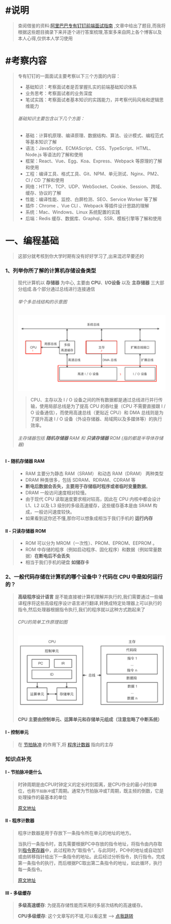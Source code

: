 # #说明

>查阅借鉴的资料:[阿里巴巴专有钉钉前端面试指南](https://juejin.cn/post/6986436944913924103) ,文章中给出了题目,而我将根据这些题目摘录下来并逐个进行答案梳理,答案多来自网上各个博客以及本人心得,仅供本人学习使用

# #考察内容

>专有钉钉的一面面试主要考察以下三个方面的内容：
>
>- 基础知识：考察面试者是否掌握扎实的前端基础知识体系
>- 业务思考：考察面试者的业务深度
>- 笔试实践：考察面试者基本知识的实践能力，并考察代码风格和逻辑思维能力
>
>###### 基础知识主要包含以下几个方面：
>
>- 基础：计算机原理、编译原理、数据结构、算法、设计模式、编程范式等基本知识了解
>- 语法：JavaScript、ECMAScript、CSS、TypeScript、HTML、Node.js 等语法的了解和使用
>- 框架：React、Vue、Egg、Koa、Express、Webpack 等原理的了解和使用
>- 工程：编译工具、格式工具、Git、NPM、单元测试、Nginx、PM2、CI / CD 了解和使用
>- 网络：HTTP、TCP、UDP、WebSocket、Cookie、Session、跨域、缓存、协议的了解
>- 性能：编译性能、监控、白屏检测、SEO、Service Worker 等了解
>- 插件：Chrome 、Vue CLI 、Webpack 等插件设计思路的理解
>- 系统：Mac、Windows、Linux 系统配置的实践
>- 后端：Redis 缓存、数据库、Graphql、SSR、模板引擎等了解和使用

# 一、编程基础

> 这部分就考核到你大学时期有没有好好学习了,出来混迟早要还的

### 1、列举你所了解的计算机存储设备类型

>现代计算机以 **存储器** 为中心, 主要由 **CPU**、**I/O设备** 以及 **主存储器** 三大部分组成.各个部分通过总线进行连接通信
>
>###### 举个多总线结构的示意图
>
>![image-20211009171842542](钉钉一面面试题梳理中的图片/image-20211009171842542.png) 
>
>> CPU、主存以及 I / O 设备之间的所有数据都是通过总线进行并行传输，使用局部总线是为了提高 CPU 的吞吐量（CPU 不需要直接跟 I / O 设备通信），而使用高速总线（更贴近 CPU）和 DMA 总线则是为了提升高速 I / O 设备（外设存储器、局域网以及多媒体等）的执行效率。
>
>###### 主存储器包括 **随机存储器** RAM 和 **只读存储器** ROM (指的都是半导体存储器)

#### Ⅰ - **随机存储器** RAM

>* RAM 主要分为静态 RAM（SRAM） 和动态 RAM（DRAM） 两种类型
>* DRAM 种类很多，包括 SDRAM、RDRAM、CDRAM 等
>* **断电后数据会丢失，主要用于存储临时程序或者临时变量数据**。
>* DRAM 一般访问速度相对较慢。
>* 由于现代 CPU 读取速度要求相对较高，因此在 CPU 内核中都会设计 L1、L2 以及 L3 级别的多级高速缓存，这些缓存基本是由 SRAM 构成，一般访问速度较快。
>* 如果看到这你还不懂,那你可以想象成相当于我们手机的 **运行内存**

#### Ⅱ - **只读存储器** ROM

>* ROM 可以分为 MROM（一次性）、PROM、EPROM、EEPROM 。
>* ROM 中存储的程序（例如启动程序、固化程序）和数据（例如常量数据）**在断电后不会丢失**
>* 相当于我们手机的硬盘 **如储存卡**

### 2、**一般代码存储在计算机的哪个设备中？代码在 CPU 中是如何运行的？**

>**高级程序设计语言** 是不能直接被计算机理解并执行的,我们需要通过一些编译程序将这些高级程序设计语言进行翻译,转换成特定处理器上可以执行的指令,然后处理器根据指令执行,我们的程序就以这种方式跑起来了
>
>###### CPU的简单工作原理如图
>
>![image-20211009180308915](钉钉一面面试题梳理中的图片/image-20211009180308915.png)
>
>**CPU 主要由控制单元、运算单元和存储单元组成（注意忽略了中断系统）** 

#### Ⅰ - 控制单元

>在 [节拍脉冲](https://www.zhihu.com/question/20392042) 的作用下,将 [程序计数器](https://baike.baidu.com/item/%E7%A8%8B%E5%BA%8F%E8%AE%A1%E6%95%B0%E5%99%A8/3219536) 指向的主存
>
>





###  知识点补充

#### Ⅰ - 节拍脉冲是什么

>时钟周期是由CPU时钟定义的定长时刻距离，是CPU作业的最小时刻单位，也称`节拍脉冲`或T周期。通常为节拍脉冲或T周期，既主频的倒数，它是处理操作的最基本的单位
>
>[原文地址](https://www.zhihu.com/question/20392042)

#### Ⅱ - 程序计数器

>程序计数器是用于存放下一条指令所在单元的地址的地方。 
>
>当执行一条指令时，首先需要根据PC中存放的指令地址，将指令由内存取到[指令寄存器](https://baike.baidu.com/item/指令寄存器/3219483)中，此过程称为“取指令”。与此同时，PC中的地址或自动加1或由转移指针给出下一条指令的地址。此后经过分析指令，执行指令。完成第一条指令的执行，而后根据PC取出第二条指令的地址，如此循环，执行每一条指令。
>
>[原文地址](https://baike.baidu.com/item/%E7%A8%8B%E5%BA%8F%E8%AE%A1%E6%95%B0%E5%99%A8/3219536)

#### Ⅲ - 多级缓存

>**多级高速缓存**: 为提高存储性能而采用的多层次结构的高速缓存。
>
>**CPU多级缓存**: 这个文章写的不错,可以看这里  --> [点我跳转](https://blog.csdn.net/f191501223/article/details/84310300)

